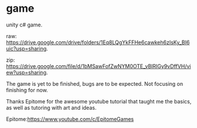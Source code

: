 # game
unity c# game.

raw: https://drive.google.com/drive/folders/1Eq8LQgYkFFHe6cawkeh6zIsKy_BI6uic?usp=sharing.

zip: https://drive.google.com/file/d/1bMSawFofZwNYM0OTE_vBlRIGy9vDffVH/view?usp=sharing.

The game is yet to be finished, bugs are to be expected. Not focusing on finishing for now. 

Thanks Epitome for the awesome youtube tutorial that taught me the basics, as well as tutoring with art and ideas.


Epitome:https://www.youtube.com/c/EpitomeGames
